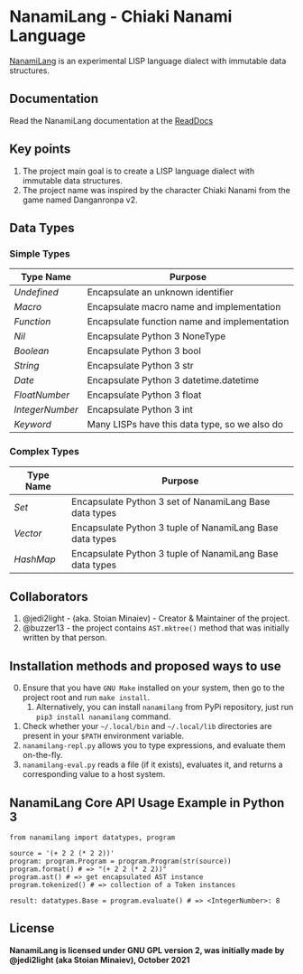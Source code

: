 # NanamiLang - Chiaki Nanami Language

[NanamiLang](https://nanamilang.jedi2light.moe) is an experimental LISP language dialect with immutable data structures.

## Documentation

Read the NanamiLang documentation at the [ReadDocs](https://nanamilang.readthedocs.io/en/latest/)

## Key points

1. The project main goal is to create a LISP language dialect with immutable data structures.
2. The project name was inspired by the character Chiaki Nanami from the game named Danganronpa v2.

## Data Types

### Simple Types

| Type Name       | Purpose                                                    |
|-----------------|------------------------------------------------------------|
| *Undefined*     | Encapsulate an unknown identifier                          |
| *Macro*         | Encapsulate macro name and implementation                  |
| *Function*      | Encapsulate function name and implementation               |
| *Nil*           | Encapsulate Python 3 NoneType                              |
| *Boolean*       | Encapsulate Python 3 bool                                  |
| *String*        | Encapsulate Python 3 str                                   |
| *Date*          | Encapsulate Python 3 datetime.datetime                     |
| *FloatNumber*   | Encapsulate Python 3 float                                 |
| *IntegerNumber* | Encapsulate Python 3 int                                   |
| *Keyword*       | Many LISPs have this data type, so we also do              |

### Complex Types

| Type Name       | Purpose                                                    |
|-----------------|------------------------------------------------------------|
| *Set*           | Encapsulate Python 3 set of NanamiLang Base data types     |
| *Vector*        | Encapsulate Python 3 tuple of NanamiLang Base data types   |
| *HashMap*       | Encapsulate Python 3 tuple of NanamiLang Base data types   |

## Collaborators

1. @jedi2light - (aka. Stoian Minaiev) - Creator & Maintainer of the project.
2. @buzzer13 - the project contains `AST.mktree()` method that was initially written by that person.

## Installation methods and proposed ways to use

0. Ensure that you have `GNU Make` installed on your system, then go to the project root and run `make install`.
   1. Alternatively, you can install `nanamilang` from PyPi repository, just run `pip3 install nanamilang` command.
1. Check whether your `~/.local/bin` and `~/.local/lib` directories are present in your `$PATH` environment variable.
2. `nanamilang-repl.py` allows you to type expressions, and evaluate them on-the-fly.
3. `nanamilang-eval.py` reads a file (if it exists), evaluates it, and returns a corresponding value to a host system.

## NanamiLang Core API Usage Example in Python 3

```python3
from nanamilang import datatypes, program

source = '(+ 2 2 (* 2 2))'
program: program.Program = program.Program(str(source))
program.format() # => "(+ 2 2 (* 2 2))"
program.ast() # => get encapsulated AST instance
program.tokenized() # => collection of a Token instances

result: datatypes.Base = program.evaluate() # => <IntegerNumber>: 8
```

## License

**NanamiLang is licensed under GNU GPL version 2, was initially made by @jedi2light (aka Stoian Minaiev), October 2021**